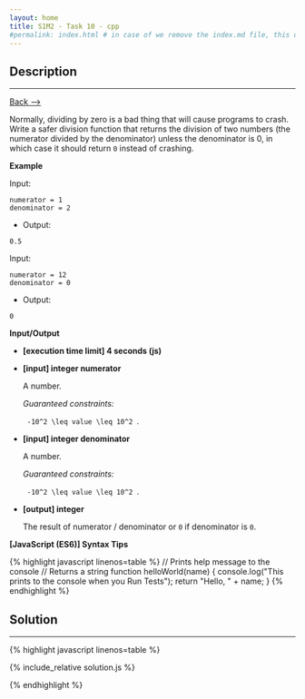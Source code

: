 ```yaml
---
layout: home
title: S1M2 - Task 10 - cpp
#permalink: index.html # in case of we remove the index.md file, this doc will be the index page
---
```


<div class="row">
<div class="columnStmt" markdown="1">

##  Description
------

[Back --> ](../README.md) 

Normally, dividing by zero is a bad thing that will cause programs to crash. Write a safer division function
that returns the division of two numbers (the numerator divided by the denominator) unless the denominator is 0, in which case it should return `0` instead of crashing.

**Example**

Input:
```
numerator = 1
denominator = 2
```
-   Output:
```
0.5
```
Input:
```
numerator = 12
denominator = 0
```
-   Output:
```
0
```

**Input/Output**

* **[execution time limit] 4 seconds (js)**

* **[input] integer numerator**

    A number.

    *Guaranteed constraints:*

    <code type='math/tex'> -10^2 \leq value \leq 10^2 </code>.
    
* **[input] integer denominator**

    A number.

    *Guaranteed constraints:*

    <code type='math/tex'> -10^2 \leq value \leq 10^2 </code>.

* **[output] integer**

    The result of numerator / denominator or `0` if denominator is `0`.

**[JavaScript (ES6)] Syntax Tips**

{% highlight javascript linenos=table %}
// Prints help message to the console
// Returns a string
function helloWorld(name) {
    console.log("This prints to the console when you Run Tests");
    return "Hello, " + name;
}
{% endhighlight %}

</div>
<div class="columnSol" markdown="1">

## Solution
------

{% highlight javascript linenos=table %}

{% include_relative solution.js %}

{% endhighlight %}

</div>
</div>